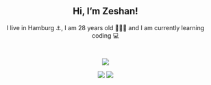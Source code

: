

<!--
**ZeshanShahid79/ZeshanShahid79** is a ✨ _special_ ✨ repository because its `README.md` (this file) appears on your GitHub profile.

Here are some ideas to get you started:

- 🔭 I’m currently working on ...
- 🌱 I’m currently learning ...
- 👯 I’m looking to collaborate on ...
- 🤔 I’m looking for help with ...
- 💬 Ask me about ...
- 📫 How to reach me: ...
- 😄 Pronouns: ...
- ⚡ Fun fact: ...
-->


<h2 align=center>
 Hi, I’m Zeshan!
</h2>
<p align=center>
I live in Hamburg ⚓️, I am 28 years old 🧔🏻‍♂️ and I am currently learning coding 💻
  </p>
  <h1></h1>
<p align=center>
  <img src="https://github-readme-streak-stats.herokuapp.com?user=ZeshanShahid79&date_format=M%20j%5B%2C%20Y%5D" />
    </p>
<p align=center>
  <img src="https://github-readme-stats.vercel.app/api?username=ZeshanShahid79" />

  <img src="https://github-readme-stats.vercel.app/api/top-langs/?username=ZeshanShahid79" />
  </p>


